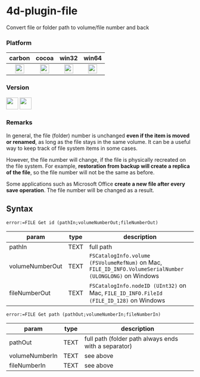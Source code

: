 # 4d-plugin-file
Convert file or folder path to volume/file number and back

### Platform

| carbon | cocoa | win32 | win64 |
|:------:|:-----:|:---------:|:---------:|
|<img src="https://cloud.githubusercontent.com/assets/1725068/22371562/1b091f0a-e4db-11e6-8458-8653954a7cce.png" width="24" height="24" />|<img src="https://cloud.githubusercontent.com/assets/1725068/22371562/1b091f0a-e4db-11e6-8458-8653954a7cce.png" width="24" height="24" />|<img src="https://cloud.githubusercontent.com/assets/1725068/22371562/1b091f0a-e4db-11e6-8458-8653954a7cce.png" width="24" height="24" />|<img src="https://cloud.githubusercontent.com/assets/1725068/22371562/1b091f0a-e4db-11e6-8458-8653954a7cce.png" width="24" height="24" />|

### Version

<img src="https://cloud.githubusercontent.com/assets/1725068/18940649/21945000-8645-11e6-86ed-4a0f800e5a73.png" width="32" height="32" /> <img src="https://cloud.githubusercontent.com/assets/1725068/18940648/2192ddba-8645-11e6-864d-6d5692d55717.png" width="32" height="32" />

### Remarks

In general, the file (folder) number is unchanged __even if the item is moved or renamed__, as long as the file stays in the same volume. It can be a useful way to keep track of file system items in some cases.

However, the file number will change, if the file is physically recreated on the file system. For example, __restoration from backup will create a replica of the file__, so the file number will not be the same as before. 

Some applications such as Microsoft Office __create a new file after every save operation__. The file number will be changed as a result.

## Syntax

```
error:=FILE Get id (pathIn;volumeNumberOut;fileNumberOut)
```

param|type|description
------------|------|----
pathIn|TEXT|full path
volumeNumberOut|TEXT|``FSCatalogInfo.volume (FSVolumeRefNum)`` on Mac, ``FILE_ID_INFO.VolumeSerialNumber (ULONGLONG)`` on Windows
fileNumberOut|TEXT|``FSCatalogInfo.nodeID (UInt32)`` on Mac, ``FILE_ID_INFO.FileId (FILE_ID_128)`` on Windows 

```
error:=FILE Get path (pathOut;volumeNumberIn;fileNumberIn)
```

param|type|description
------------|------|----
pathOut|TEXT|full path (folder path always ends with a separator)
volumeNumberIn|TEXT|see above
fileNumberIn|TEXT|see above
